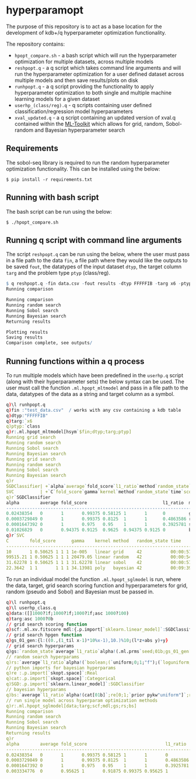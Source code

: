 # hyperparamopt

The purpose of this repository is to act as a base location for the development of kdb+/q hyperparameter optimization functionality.

The repository contains:
- `hpopt_compare.sh` - a bash script which will run the hyperparameter optimization for multiple datasets, across multiple models
- `reshpopt.q` - a q script which takes command line arguments and will run the hyperparameter optimization for a user defined dataset across multiple models and then save results/plots on disk
- `runhpopt.q` - a q script providing the functionality to apply hyperparameter optimization to both single and multiple machine learning models for a given dataset
- `userhp_(class/reg).q` - q scripts containing user defined classification/regression model hyperparameters
- `xval_updated.q` - a q script containing an updated version of xval.q contained within the [ML-Toolkit](https://github.com/kxsystems/ml) which allows for grid, random, Sobol-random and Bayesian hyperparameter search

## Requirements

The sobol-seq library is required to run the random hyperparameter optimization functionality. This can be installed using the below:

```
$ pip install -r requirements.txt
```

## Running with bash script

The bash script can be run using the below:

```
$ ./hpopt_compare.sh
```

## Running q script with command line arguments

The script `reshpopt.q` can be run using the below, where the user must pass in a file path to the data `fin`, a file path where they would like the outputs to be saved `fout`, the datatypes of the input dataset `dtyp`, the target column `targ` and the problem type `ptyp` (class/reg).

```q
$ q reshpopt.q -fin data.csv -fout results -dtyp FFFFFIB -targ x6 -ptype class
Running comparison

Running comparison
Running random search
Running Sobol search
Running Bayesian search
Returning results

Plotting results
Saving results
Comparison complete, see outputs/
```

## Running functions within a q process

To run multiple models which have been predefined in the `userhp.q` script (along with their hyperparameter sets) the below syntax can be used. The user must call the function `.ml.hpopt_mltmodel` and pass in a file path to the data, datatypes of the data as a string and target column as a symbol.

```q
q)\l runhpopt.q
q)fin :"test_data.csv"  / works with any csv containing a kdb table
q)dtyp:"FFFFFIB"
q)targ:`x6
q)ptyp:`class
q)r:.ml.hpopt_mltmodel[hsym`$fin;dtyp;targ;ptyp]
Running grid search
Running random search
Running Sobol search
Running Bayesian search
Running grid search
Running random search
Running Sobol search
Running Bayesian search
q)r
SGDClassifier| +`alpha`average`fold_score`l1_ratio`method`random_state`time`score!(0.02438354 0.0003729849..
SVC          | +`C`fold_score`gamma`kernel`method`random_state`time`score!(10 99515.21 31.62278 22.3642;(1..
q)r`SGDClassifier
alpha        average fold_score                             l1_ratio  method   random_state time         score
--------------------------------------------------------------------------------------------------------------
0.02438354   0       1       0.99375 0.58125 1       1      0         grid     42           00:00:22.299 1
0.0003729849 0       1       0.99375 0.8125  1       1      0.4863586 random   42           00:00:18.706 1
0.0001647392 0       1       0.975   0.95    1       1      0.3925781 sobol    42           00:00:18.766 1
0.01026829   0       0.94375 0.9125  0.9625  0.94375 0.9125 0         bayesian 42           00:04:23.630 0.99
q)r`SVC
C        fold_score      gamma    kernel method   random_state time         score
---------------------------------------------------------------------------------
10       1 0.50625 1 1 1 1e-005   linear grid     42           00:00:57.699 1
99515.21 1 0.50625 1 1 1 20479.05 linear random   42           00:00:54.959 1
31.62278 1 0.50625 1 1 1 31.62278 linear sobol    42           00:00:57.005 1
22.3642  1 1       1 1 1 34.13981 poly   bayesian 42           00:09:39.074 1
```

To run an individual model the function `.ml.hpopt_sglmodel` is run, where the data, target, grid search scoring function and hyperparameters for grid, random (pseudo and Sobol) and Bayesian must be passed in.

```q
q)\l runhpopt.q
q)\l userhp_class.q
q)data:([]1000?1f;1000?1f;1000?1f;asc 1000?100)
q)targ:asc 1000?0b
// grid search scoring function
q)scf:.ml.xv.fitscore mdl:{.p.import[`sklearn.linear_model]`:SGDClassifier}
// grid search hpgen function
q)gs_01_gen:{l:((0.,(1_til x-1)*10%x-1),10.)%10;(l*z+abs y)+y}
// grid search hyperparams
q)gs:`random_state`average`l1_ratio`alpha!(.ml.prms`seed;01b;gs_01_gen[16;0;1];xexp[10]gs_01_gen[32;-5;2])
// random search hyperparams
q)rs:`average`l1_ratio`alpha!(`boolean;(`uniform;0;1;"f");(`loguniform;-5;2;"f"))
// python imports for bayesian hyperparams
q)re :.p.import[`skopt.space]`:Real
q)cat:.p.import[`skopt.space]`:Categorical
q)SGD:.p.import[`sklearn.linear_model]`:SGDClassifier
// bayesian hyperparams
q)bs:`average`l1_ratio`alpha!(cat[01b]`;re[0;1;`prior pykw"uniform"]`;re[1e-005;1e+010;`prior pykw"log-uniform"]`)
// run single model across hyperparam optimization methods
q)r:.ml.hpopt_sglmodel[data;targ;scf;mdl;gs;rs;bs]
Running comparison
Running random search
Running Sobol search
Running Bayesian search
Returning results
q)r
alpha        average fold_score                              l1_ratio  method   random_state time         score
---------------------------------------------------------------------------------------------------------------
0.02438354   0       1       0.99375 0.58125 1       1       0         grid     42           00:00:21.533 1
0.0003729849 0       1       0.99375 0.8125  1       1       0.4863586 random   42           00:00:19.005 1
0.0001647392 0       1       0.975   0.95    1       1       0.3925781 sobol    42           00:00:18.611 1
0.003334776  0       0.95625 1       0.91875 0.99375 0.95625 1         bayesian 42           00:04:14.004 0.98
```